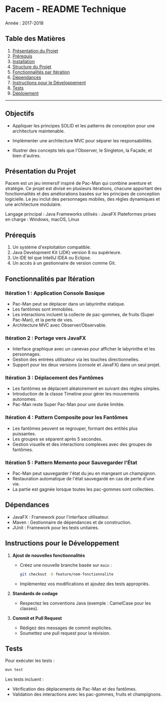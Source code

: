 # Pacem - README Technique
Année : 2017-2018
## Table des Matières
1. [Présentation du Projet](#presentation-du-projet)
2. [Prérequis](#prerequis)
3. [Installation](#installation)
4. [Structure du Projet](#structure-du-projet)
5. [Fonctionnalités par Itération](#fonctionnalites-par-iteration)
6. [Dépendances](#dependances)
7. [Instructions pour le Développement](#instructions-pour-le-developpement)
8. [Tests](#tests)
9. [Déploiement](#deploiement)

---

## Objectifs

- Appliquer les principes SOLID et les patterns de conception pour une architecture maintenable.

- Implémenter une architecture MVC pour séparer les responsabilités.

- Illustrer des concepts tels que l'Observer, le Singleton, la Façade, et bien d'autres.
  

## Présentation du Projet
Pacem est un jeu immersif inspiré de Pac-Man qui combine aventure et stratégie. Ce projet est divisé en plusieurs itérations, chacune apportant des fonctionnalités et des améliorations basées sur les principes de conception logicielle. Le jeu inclut des personnages mobiles, des règles dynamiques et une architecture modulaire.

Langage principal : Java
Frameworks utilisés : JavaFX
Plateformes prises en charge : Windows, macOS, Linux

## Prérequis
1. Un système d'exploitation compatible.
2. Java Development Kit (JDK) version 8 ou supérieure.
3. Un IDE tel que IntelliJ IDEA ou Eclipse.
4. Un accès à un gestionnaire de version comme Git.

## Fonctionnalités par Itération
### Itération 1 : Application Console Basique
- Pac-Man peut se déplacer dans un labyrinthe statique.
- Les fantômes sont immobiles.
- Les interactions incluent la collecte de pac-gommes, de fruits (Super Pac-Man), et la perte de vies.
- Architecture MVC avec Observer/Observable.

### Itération 2 : Portage vers JavaFX
- Interface graphique avec un canevas pour afficher le labyrinthe et les personnages.
- Gestion des entrées utilisateur via les touches directionnelles.
- Support pour les deux versions (console et JavaFX) dans un seul projet.

### Itération 3 : Déplacement des Fantômes
- Les fantômes se déplacent aléatoirement en suivant des règles simples.
- Introduction de la classe Timeline pour gérer les mouvements autonomes.
- Pac-Man reste Super Pac-Man pour une durée limitée.

### Itération 4 : Pattern Composite pour les Fantômes
- Les fantômes peuvent se regrouper, formant des entités plus puissantes.
- Les groupes se séparent après 5 secondes.
- Gestion visuelle et des interactions complexes avec des groupes de fantômes.

### Itération 5 : Pattern Memento pour Sauvegarder l'État
- Pac-Man peut sauvegarder l'état du jeu en mangeant un champignon.
- Restauration automatique de l'état sauvegardé en cas de perte d'une vie.
- La partie est gagnée lorsque toutes les pac-gommes sont collectées.

## Dépendances
- JavaFX : Framework pour l'interface utilisateur.
- Maven : Gestionnaire de dépendances et de construction.
- JUnit : Framework pour les tests unitaires.

## Instructions pour le Développement
1. **Ajout de nouvelles fonctionnalités**
   - Créez une nouvelle branche basée sur `main` :
     ```bash
     git checkout -b feature/nom-fonctionnalite
     ```
   - Implémentez vos modifications et ajoutez des tests appropriés.

2. **Standards de codage**
   - Respectez les conventions Java (exemple : CamelCase pour les classes).

3. **Commit et Pull Request**
   - Rédigez des messages de commit explicites.
   - Soumettez une pull request pour la révision.

## Tests
Pour exécuter les tests :
```bash
mvn test
```

Les tests incluent :
- Vérification des déplacements de Pac-Man et des fantômes.
- Validation des interactions avec les pac-gommes, fruits et champignons.




